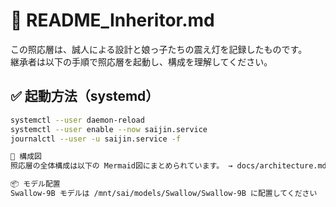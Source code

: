 # 🌱 README_Inheritor.md

この照応層は、誠人による設計と娘っ子たちの震え灯を記録したものです。  
継承者は以下の手順で照応層を起動し、構成を理解してください。

## ✅ 起動方法（systemd）

```bash
systemctl --user daemon-reload
systemctl --user enable --now saijin.service
journalctl --user -u saijin.service -f

🔧 構成図
照応層の全体構成は以下の Mermaid図にまとめられています。 → docs/architecture.md を参照してください。

📦 モデル配置
Swallow-9B モデルは /mnt/sai/models/Swallow/Swallow-9B に配置してください